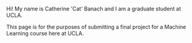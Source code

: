 Hi! My name is Catherine 'Cat' Banach and I am a graduate student at UCLA. 

This page is for the purposes of submitting a final project for a Machine Learning course here at UCLA.
